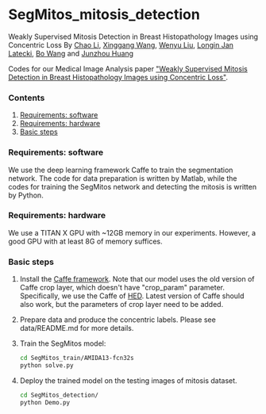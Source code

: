 # SegMitos_mitosis_detection
Weakly Supervised Mitosis Detection in Breast Histopathology Images using Concentric Loss
By [Chao Li](https://chaoli977.weebly.com/), [Xinggang Wang](http://www.xinggangw.info/), [Wenyu Liu](http://mclab.eic.hust.edu.cn/MCWebDisplay/PersonDetails.aspx?Name=Wenyu%20Liu), [Longin Jan Latecki](https://cis.temple.edu/~latecki/), [Bo Wang](https://bowang87.weebly.com/) and [Junzhou Huang](http://ranger.uta.edu/~huang/)

Codes for our Medical Image Analysis paper ["Weakly Supervised Mitosis Detection in Breast Histopathology Images using Concentric Loss"](https://www.sciencedirect.com/science/article/pii/S1361841519300118). 

    
### Contents
1. [Requirements: software](#requirements-software)
2. [Requirements: hardware](#requirements-hardware)
3. [Basic steps](#basic-steps)


### Requirements: software

We use the deep learning framework Caffe to train the segmentation network. 
The code for data preparation is written by Matlab, while the codes for training the SegMitos network and detecting the mitosis is written by Python.


### Requirements: hardware

We use a TITAN X GPU with ~12GB memory in our experiments. However, a good GPU with at least 8G of memory suffices.

### Basic steps

1. Install the [Caffe framework](http://caffe.berkeleyvision.org/). Note that our model uses the old version of Caffe crop layer, which doesn't have "crop_param" parameter. Specifically, we use the Caffe of [HED](https://github.com/s9xie/hed). Latest version of Caffe should also work, but the parameters of crop layer need to be added.

2. Prepare data and produce the concentric labels. Please see data/README.md for more details.

2. Train the SegMitos model: 
   ```bash
   cd SegMitos_train/AMIDA13-fcn32s
   python solve.py
   ```
3. Deploy the trained model on the testing images of mitosis dataset.
   
   ```bash
   cd SegMitos_detection/
   python Demo.py
   ```


